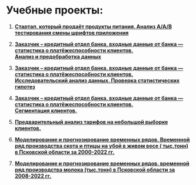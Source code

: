 # Учебные проекты:1. [**Стартап, который продаёт продукты питания. Анализ A/A/B тестирования смены шрифтов   приложения**](A_A_B%20тестирование.ipynb)2. [**Заказчик – кредитный отдел банка, входные данные от банка — статистика о платёжеспособности клиентов.<br/>   Анализ и предобработка данных**](Анализ%20и%20предобработка%20данных.ipynb)3. [**Заказчик – кредитный отдел банка, входные данные от банка — статистика о платёжеспособности клиентов.<br/>   Исследовательский анализ данных. Проверка статистических   гипотез**](Исследовательский%20анализ%20и%20проверка%20статистических%20гипотез.ipynb)4. [**Заказчик – кредитный отдел банка, входные данные от банка — статистика о платёжеспособности клиентов.<br/>   Сегментация клиентов.**](Кластеризация.ipynb)5. [**Предварительный анализ тарифов на небольшой выборке клиентов.**](Анализ%20клиентов.ipynb)6. [**Моделирование и прогнозирование временных рядов. Временной ряд производства скота и птицы на убой в живом весе (   тыс.тонн) в Псковской области за 2000-2022 гг.**](Временные%20ряды.ipynb)7. [**Моделирование и прогнозирование временных рядов. временной ряд производства молока (тыс.тонн) в Псковской области   за 2008-2022 гг.**](Временные%20ряды%202.ipynb)